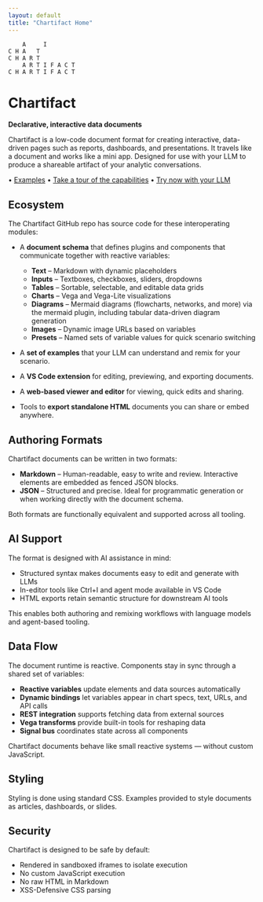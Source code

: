 ```yaml
---
layout: default
title: "Chartifact Home"
---
```

```
    A     I
C H A   T
C H A R T
    A R T I F A C T
C H A R T I F A C T
```
# Chartifact

**Declarative, interactive data documents**

Chartifact is a low-code document format for creating interactive, data-driven pages such as reports, dashboards, and presentations. It travels like a document and works like a mini app. Designed for use with your LLM to produce a shareable artifact of your analytic conversations.

&bull; [Examples](./view?load=../assets/examples/examples.markdown.folder.json) &bull; [Take a tour of the capabilities](./view?load=../assets/examples/features.markdown.folder.json) &bull; [Try now with your LLM](./llm)

## Ecosystem

The Chartifact GitHub repo has source code for these interoperating modules:

* A **document schema** that defines plugins and components that communicate together with reactive variables:

  * **Text** – Markdown with dynamic placeholders
  * **Inputs** – Textboxes, checkboxes, sliders, dropdowns
  * **Tables** – Sortable, selectable, and editable data grids
  * **Charts** – Vega and Vega-Lite visualizations
  * **Diagrams** – Mermaid diagrams (flowcharts, networks, and more) via the mermaid plugin, including tabular data-driven diagram generation
  * **Images** – Dynamic image URLs based on variables
  * **Presets** – Named sets of variable values for quick scenario switching

* A **set of examples** that your LLM can understand and remix for your scenario.

* A **VS Code extension** for editing, previewing, and exporting documents.

* A **web-based viewer and editor** for viewing, quick edits and sharing.

* Tools to **export standalone HTML** documents you can share or embed anywhere.

## Authoring Formats

Chartifact documents can be written in two formats:

* **Markdown** – Human-readable, easy to write and review. Interactive elements are embedded as fenced JSON blocks.
* **JSON** – Structured and precise. Ideal for programmatic generation or when working directly with the document schema.

Both formats are functionally equivalent and supported across all tooling.

## AI Support

The format is designed with AI assistance in mind:

* Structured syntax makes documents easy to edit and generate with LLMs
* In-editor tools like Ctrl+I and agent mode available in VS Code
* HTML exports retain semantic structure for downstream AI tools

This enables both authoring and remixing workflows with language models and agent-based tooling.

## Data Flow

The document runtime is reactive. Components stay in sync through a shared set of variables:

* **Reactive variables** update elements and data sources automatically
* **Dynamic bindings** let variables appear in chart specs, text, URLs, and API calls
* **REST integration** supports fetching data from external sources
* **Vega transforms** provide built-in tools for reshaping data
* **Signal bus** coordinates state across all components

Chartifact documents behave like small reactive systems — without custom JavaScript.

## Styling

Styling is done using standard CSS. Examples provided to style documents as articles, dashboards, or slides.

## Security

Chartifact is designed to be safe by default:

* Rendered in sandboxed iframes to isolate execution
* No custom JavaScript execution
* No raw HTML in Markdown
* XSS-Defensive CSS parsing
